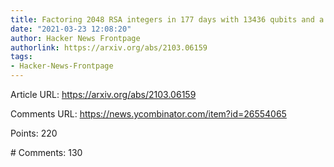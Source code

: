 ```yaml
---
title: Factoring 2048 RSA integers in 177 days with 13436 qubits and a multimode memory
date: "2021-03-23 12:08:20"
author: Hacker News Frontpage
authorlink: https://arxiv.org/abs/2103.06159
tags:
- Hacker-News-Frontpage
---
```


<p>Article URL: <a href="https://arxiv.org/abs/2103.06159">https://arxiv.org/abs/2103.06159</a></p>
<p>Comments URL: <a href="https://news.ycombinator.com/item?id=26554065">https://news.ycombinator.com/item?id=26554065</a></p>
<p>Points: 220</p>
<p># Comments: 130</p>
